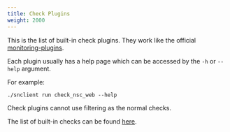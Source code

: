 ```yaml
---
title: Check Plugins
weight: 2000
---
```


This is the list of built-in check plugins. They work like the official [monitoring-plugins](https://www.monitoring-plugins.org/).

Each plugin usually has a help page which can be accessed by the `-h` or `--help` argument.

For example:

    ./snclient run check_nsc_web --help

Check plugins cannot use filtering as the normal checks.

The list of built-in checks can be found [here](../commands/).
